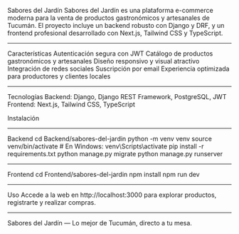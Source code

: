 Sabores del Jardín
Sabores del Jardín es una plataforma e-commerce moderna para la venta de productos gastronómicos y artesanales de Tucumán. El proyecto incluye un backend robusto con Django y DRF, y un frontend profesional desarrollado con Next.js, Tailwind CSS y TypeScript.

-----------------------------------------------

Características
Autenticación segura con JWT
Catálogo de productos gastronómicos y artesanales
Diseño responsivo y visual atractivo
Integración de redes sociales
Suscripción por email
Experiencia optimizada para productores y clientes locales

-------------------------------------------------

Tecnologías
Backend: Django, Django REST Framework, PostgreSQL, JWT
Frontend: Next.js, Tailwind CSS, TypeScript

Instalación

------------------------------------------------

Backend
cd Backend/sabores-del-jardin
python -m venv venv
source venv/bin/activate  # En Windows: venv\\Scripts\\activate
pip install -r requirements.txt
python manage.py migrate
python manage.py runserver

---------------------------------------------

Frontend
cd Frontend/sabores-del-jardin
npm install
npm run dev

-------------------------------------------

Uso
Accede a la web en http://localhost:3000 para explorar productos, registrarte y realizar compras.

-------------------------------------------

Sabores del Jardín — Lo mejor de Tucumán, directo a tu mesa.
